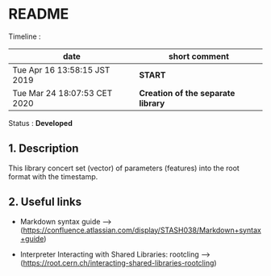 #  **README**

   Timeline :

|            date                |         short comment                               | 
| -------------------------------|-----------------------------------------------------|
|  Tue Apr 16 13:58:15 JST 2019  |        **START**                                    |
|  Tue Mar 24 18:07:53 CET 2020  |        **Creation of the separate library**         |

   Status : **Developed**

## 1. Description

   This library concert set (vector) of parameters (features) into the root format with the timestamp.

## 2. Useful links
   * Markdown syntax guide --> (https://confluence.atlassian.com/display/STASH038/Markdown+syntax+guide)

   * Interpreter Interacting with Shared Libraries: rootcling --> (https://root.cern.ch/interacting-shared-libraries-rootcling)
